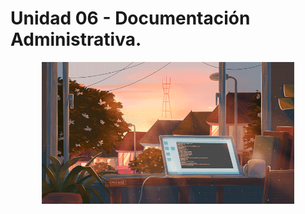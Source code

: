 # Unidad 06 - Documentación Administrativa.
<div align=center>
    <img src="../../extras/data.gif" alt="data" width="80%">
</div>